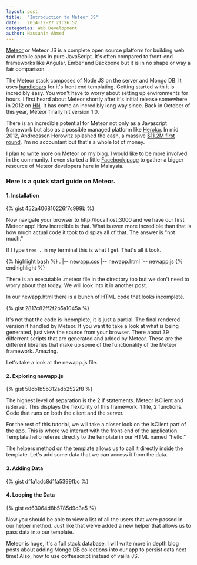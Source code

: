 ```yaml
---
layout: post
title:  "Introduction to Meteor JS"
date:   2014-12-27 21:26:52
categories: Web Development
author: Hassanin Ahmed
---
```


[Meteor](http://www.meteor.com) or Meteor JS is a complete open source platform for building web and mobile apps in pure JavaScript. It's often compared to front-end frameworks like Angular, Ember and Backbone but it is in no shape or way a fair comparison.

The Meteor stack composes of Node JS on the server and Mongo DB. It uses [handlebars](http://handlebarsjs.com) for it's front end templating. Getting started with it is incredibly easy. You won't have to worry about setting up environments for hours. I first heard about Meteor shortly after it's initial release somewhere in 2012 on [HN](http://news.ycombinator.com). It has come an incredibly long way since. Back in October of this year, Meteor finally hit version 1.0.

There is an incredible potential for Meteor not only as a Javascript framework but also as a possible managed platform like [Heroku](http://heroku.com). In mid 2012, Andreessen Horowitz splashed the cash, a massive [$11.2M first round](http://venturebeat.com/2012/07/25/meteor-funding/). I'm no accountant but that's a whole lot of money.

I plan to write more on Meteor on my blog. I would like to be more involved in the community. I even started a little [Facebook page](https://www.facebook.com/groups/meteor.malaysia) to gather a bigger resource of Meteor developers here in Malaysia.

### Here is a quick start guide on Meteor.

#### 1. Installation
{% gist 452a406810226f7c999b %}

Now navigate your browser to http://localhost:3000 and we have our first Meteor app! How incredible is that. What is even more incredible than that is how much actual code it took to display all of that. The answer is "not much."

If I type `tree .` in my terminal this is what I get. That's all it took.

{% highlight bash %}
.
|-- newapp.css
|-- newapp.html
`-- newapp.js
{% endhighlight %}

There is an executable .meteor file in the directory too but we don't need to worry about that today. We will look into it in another post.

In our newapp.html there is a bunch of HTML code that looks incomplete.

{% gist 2817c82ff2f2b5a1045a %}

It's not that the code is incomplete, it is just a partial. The final rendered version it handled by Meteor. If you want to take a look at what is being generated, just view the source from your browser. There about 39 differrent scripts that are generated and added by Meteor. These are the different libraries that make up some of the functionality of the Meteor framework. Amazing.

Let's take a look at the newapp.js file.

#### 2. Exploring newapp.js
{% gist 58cb1b5b312adb2522f8 %}

The highest level of separation is the 2 if statements. Meteor isClient and isServer. This displays the flexibility of this framework. 1 file, 2 functions. Code that runs on both the client and the server.

For the rest of this tutorial, we will take a closer look on the isClient part of the app. This is where we interact with the front-end of the application. Template.hello referes directly to the template in our HTML named "hello."

The helpers method on the template allows us to call it directly inside the template. Let's add some data that we can access it from the data.

#### 3. Adding Data 
{% gist df1a1adc8d1fa5399fbc %}

#### 4. Looping the Data
{% gist ed63064d8b5785d9d3e5 %}

Now you should be able to view a list of all the users that were passed in our helper method. Just like that we've added a new helper that allows us to pass data into our template.

Meteor is huge, it's a full stack database. I will write more in depth blog posts about adding Mongo DB collections into our app to persist data next time! Also, how to use coffeescript instead of vailla JS.

